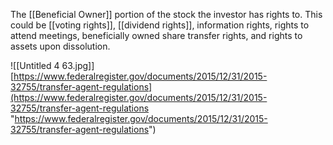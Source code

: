 The [[Beneficial Owner]] portion of the stock the investor has rights to. This could be [[voting rights]], [[dividend rights]], information rights, rights to attend meetings, beneficially owned share transfer rights, and rights to assets upon dissolution.


![[Untitled 4 63.jpg]]
[https://www.federalregister.gov/documents/2015/12/31/2015-32755/transfer-agent-regulations](https://www.federalregister.gov/documents/2015/12/31/2015-32755/transfer-agent-regulations "https://www.federalregister.gov/documents/2015/12/31/2015-32755/transfer-agent-regulations")
